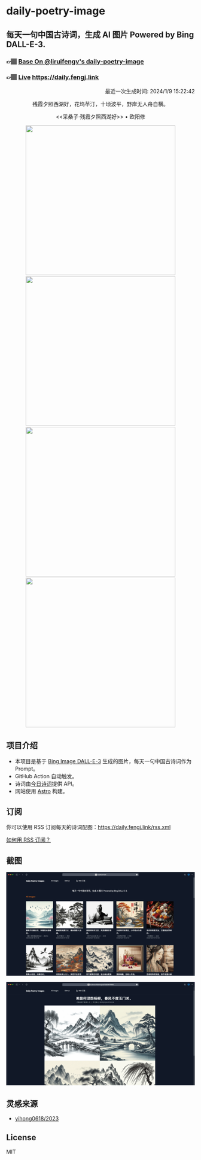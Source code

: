 
# daily-poetry-image

## 每天一句中国古诗词，生成 AI 图片 Powered by Bing DALL-E-3.

### 👉🏽 [Base On @liruifengv's daily-poetry-image](https://github.com/liruifengv/daily-poetry-image)

### 👉🏽 [Live](https://daily.fengj.link) https://daily.fengj.link

<p align="right">
  最近一次生成时间: 2024/1/9 15:22:42
</p>
<p align="center">
残霞夕照西湖好，花坞苹汀，十顷波平，野岸无人舟自横。
</p>
<p align="center">
<<采桑子·残霞夕照西湖好>> • 欧阳修
</p>
<p align="center">
<img src="https://tse1.mm.bing.net/th/id/OIG.lR2iHg5AeKIKFqXbyQp6" height="400" width="400" />
<img src="https://tse2.mm.bing.net/th/id/OIG.MP.YANODboXjqc9B9hLu" height="400" width="400" />
<img src="https://tse2.mm.bing.net/th/id/OIG.wzmGNZvFr1E_ipPt9RXt" height="400" width="400" />
<img src="https://tse4.mm.bing.net/th/id/OIG.o_71xKsWBC9hGnRbNnA3" height="400" width="400" />
</p>

## 项目介绍

-   本项目是基于 [Bing Image DALL-E-3](https://www.bing.com/images/create) 生成的图片，每天一句中国古诗词作为 Prompt。
-   GitHub Action 自动触发。
-   诗词由[今日诗词](https://www.jinrishici.com/)提供 API。
-   网站使用 [Astro](https://astro.build) 构建。

## 订阅

你可以使用 RSS 订阅每天的诗词配图：https://daily.fengj.link/rss.xml

[如何用 RSS 订阅？](https://zhuanlan.zhihu.com/p/55026716)

## 截图

![图片列表](./screenshots/Snipaste_2023-12-28_21-00-26.png)

![图片详情](./screenshots/Snipaste_2023-12-28_21-00-53.png)

## 灵感来源

-   [yihong0618/2023](https://github.com/yihong0618/2023)

## License

MIT
